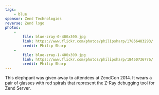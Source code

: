 ```yaml
---
tags:
    - blue
sponsor: Zend Technologies
reverse: Zend logo
photos:
    -
        file: blue-zray-0-400x300.jpg
        link: https://www.flickr.com/photos/philipsharp/17856483293/
        credit: Philip Sharp
    -
        file: blue-zray-1-400x300.jpg
        link: https://www.flickr.com/photos/philipsharp/18450736776/
        credit: Philip Sharp
---
```

This elephpant was given away to attendees at ZendCon 2014. It wears a pair of glasses
with red spirals that represent the Z-Ray debugging tool for Zend Server.
